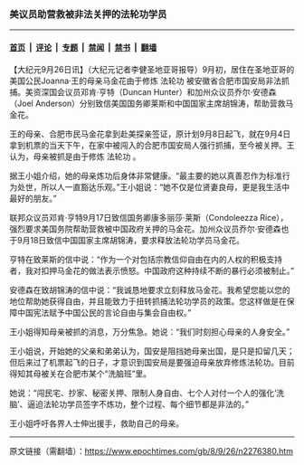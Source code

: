 ### 美议员助营救被非法关押的法轮功学员

---

#### [首页](../../../..?n2276380) &nbsp;|&nbsp; [评论](../../../../../epoch-comment?n2276380) &nbsp;|&nbsp; [专题](../../../../../epoch-special?n2276380) &nbsp;|&nbsp; [禁闻](../../../../../epoch-news?n2276380) &nbsp;|&nbsp; [禁书](../../../../../books?n2276380) &nbsp;|&nbsp; [翻墙](https://github.com/gfw-breaker/nogfw/blob/master/README.md?n2276380)


<div class="post_content" id="artbody" itemprop="articleBody">
 <!-- article content begin -->
 <p>
  【大纪元9月26日讯】（大纪元记者李健圣地亚哥报导）9月初，居住在圣地亚哥的美国公民Joanna‧王的母亲马金花由于修炼
  <ok href="https://www.epochtimes.com/gb/tag/%E6%B3%95%E8%BD%AE%E5%8A%9F.html">
   法轮功
  </ok>
  被安徽省合肥市国安局非法抓捕。美资深国会议员邓肯‧亨特（Duncan Hunter）和加州众议员乔尔‧安德森（Joel Anderson）分别致信美国国务卿莱斯和中国国家主席胡锦涛，帮助营救马金花。
 </p>
 <p>
  王的母亲、合肥市民马金花拿到赴美探亲签证，原计划9月8日起飞，就在9月4日拿到机票的当天下午，在家中被闯入的合肥市国安局人强行抓捕，至今被关押。王认为，母亲被抓是由于修炼
  <ok href="https://www.epochtimes.com/gb/tag/%E6%B3%95%E8%BD%AE%E5%8A%9F.html">
   法轮功
  </ok>
  。
 </p>
 <p>
  据王小姐介绍，她的母亲炼功后身体非常健康。“最主要的她以真善忍作为标准行为处世，所以人一直豁达乐观。”王小姐说：“她不仅是位贤妻良母，更是我生活中最好的朋友。”
 </p>
 <p>
  联邦众议员邓肯‧亨特9月17日致信国务卿康多丽莎‧莱斯（Condoleezza Rice），强烈要求美国务院帮助营救被中国政府关押的马金花。加州众议员乔尔‧安德森也于9月18日致信中国国家主席胡锦涛，要求释放法轮功学员马金花。
 </p>
 <p>
  亨特在致莱斯的信中说：“作为一个对包括宗教信仰自由在内的人权的积极支持者，我对扣押马金花的做法表示愤怒。中国政府这种持续不断的暴行必须被制止。”
 </p>
 <p>
  安德森在致胡锦涛的信中说：“我诚恳地要求立刻释放马金花。我希望您能以您的地位帮助她获得自由，并且能致力于扭转抓捕法轮功学员的政策。您这样做是在保障中国宪法赋予中国公民的言论自由与集会自由权。”
 </p>
 <p>
  王小姐得知母亲被抓的消息，万分焦急。她说：“我们时刻担心母亲的人身安全。”
 </p>
 <p>
  王小姐说，开始她的父亲和弟弟认为，国安是阻挡她母亲出国，是只是扣留几天；但后来过了机票起飞的日子，才意识到国安局是要强迫母亲放弃修炼法轮功。目前得知其母被关在合肥市某个“洗脑班”里。
 </p>
 <p>
  她说：“闯民宅、抄家、秘密关押、限制人身自由、七个人对付一个人的强化‘洗脑’、逼迫法轮功学员签字不炼功，整个过程、每个细节都是非法的。”
 </p>
 <p>
  王小姐呼吁各界人士伸出援手，救助自己的母亲。
  <font color="#ffffff">
   (http://www.dajiyuan.com)
  </font>
 </p>
 <!-- article content end -->
 <div id="below_article_ad">
 </div>
</div>


---

原文链接（需翻墙）：https://www.epochtimes.com/gb/8/9/26/n2276380.htm